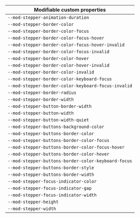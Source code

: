 | Modifiable custom properties                        |
| --------------------------------------------------- |
| `--mod-stepper-animation-duration`                  |
| `--mod-stepper-border-color`                        |
| `--mod-stepper-border-color-focus`                  |
| `--mod-stepper-border-color-focus-hover`            |
| `--mod-stepper-border-color-focus-hover-invalid`    |
| `--mod-stepper-border-color-focus-invalid`          |
| `--mod-stepper-border-color-hover`                  |
| `--mod-stepper-border-color-hover-invalid`          |
| `--mod-stepper-border-color-invalid`                |
| `--mod-stepper-border-color-keyboard-focus`         |
| `--mod-stepper-border-color-keyboard-focus-invalid` |
| `--mod-stepper-border-radius`                       |
| `--mod-stepper-border-width`                        |
| `--mod-stepper-button-border-width`                 |
| `--mod-stepper-button-width`                        |
| `--mod-stepper-button-width-quiet`                  |
| `--mod-stepper-buttons-background-color`            |
| `--mod-stepper-buttons-border-color`                |
| `--mod-stepper-buttons-border-color-focus`          |
| `--mod-stepper-buttons-border-color-focus-hover`    |
| `--mod-stepper-buttons-border-color-hover`          |
| `--mod-stepper-buttons-border-color-keyboard-focus` |
| `--mod-stepper-buttons-border-style`                |
| `--mod-stepper-buttons-border-width`                |
| `--mod-stepper-focus-indicator-color`               |
| `--mod-stepper-focus-indicator-gap`                 |
| `--mod-stepper-focus-indicator-width`               |
| `--mod-stepper-height`                              |
| `--mod-stepper-width`                               |
